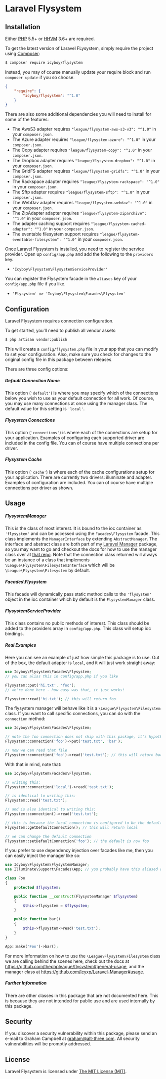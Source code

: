 Laravel Flysystem
=================

## Installation

Either [PHP](https://php.net) 5.5+ or [HHVM](http://hhvm.com) 3.6+ are required.

To get the latest version of Laravel FLysystem, simply require the project using [Composer](https://getcomposer.org):

```bash
$ composer require icyboy/flysystem
```

Instead, you may of course manually update your require block and run `composer update` if you so choose:

```json
{
    "require": {
        "icyboy/flysystem": "^1.0"
    }
}
```

There are also some additional dependencies you will need to install for some of the features:

* The AwsS3 adapter requires `"league/flysystem-aws-s3-v3": "^1.0"` in your `composer.json`.
* The Azure adapter requires `"league/flysystem-azure": "^1.0"` in your `composer.json`.
* The Copy adapter requires `"league/flysystem-copy": "^1.0"` in your `composer.json`.
* The Dropbox adapter requires `"league/flysystem-dropbox": "^1.0"` in your `composer.json`.
* The GridFS adapter requires `"league/flysystem-gridfs": "^1.0"` in your `composer.json`.
* The Rackspace adapter requires `"league/flysystem-rackspace": "^1.0"` in your `composer.json`.
* The Sftp adapter requires `"league/flysystem-sftp": "^1.0"` in your `composer.json`.
* The WebDav adapter requires `"league/flysystem-webdav": "^1.0"` in your `composer.json`.
* The ZipAdapter adapter requires `"league/flysystem-ziparchive": "^1.0"` in your `composer.json`.
* The adapter caching support requires `"league/flysystem-cached-adapter": "^1.0"` in your `composer.json`.
* The eventable filesystem support requires `"league/flysystem-eventable-filesystem": "^1.0"` in your `composer.json`.

Once Laravel Flysystem is installed, you need to register the service provider. Open up `config/app.php` and add the following to the `providers` key.

* `'Icyboy\Flysystem\FlysystemServiceProvider'`

You can register the Flysystem facade in the `aliases` key of your `config/app.php` file if you like.

* `'Flysystem' => 'Icyboy\Flysystem\Facades\Flysystem'`


## Configuration

Laravel Flysystem requires connection configuration.

To get started, you'll need to publish all vendor assets:

```bash
$ php artisan vendor:publish
```

This will create a `config/flysystem.php` file in your app that you can modify to set your configuration. Also, make sure you check for changes to the original config file in this package between releases.

There are three config options:

##### Default Connection Name

This option (`'default'`) is where you may specify which of the connections below you wish to use as your default connection for all work. Of course, you may use many connections at once using the manager class. The default value for this setting is `'local'`.

##### Flysystem Connections

This option (`'connections'`) is where each of the connections are setup for your application. Examples of configuring each supported driver are included in the config file. You can of course have multiple connections per driver.

##### Flysystem Cache

This option (`'cache'`) is where each of the cache configurations setup for your application. There are currently two drivers: illuminate and adapter. Examples of configuration are included. You can of course have multiple connections per driver as shown.


## Usage

##### FlysystemManager

This is the class of most interest. It is bound to the ioc container as `'flysystem'` and can be accessed using the `Facades\Flysystem` facade. This class implements the `ManagerInterface` by extending `AbstractManager`. The interface and abstract class are both part of my [Laravel Manager](https://github.com/Icyxp/Laravel-Manager) package, so you may want to go and checkout the docs for how to use the manager class over at [that repo](https://github.com/Icyxp/Laravel-Manager#usage). Note that the connection class returned will always be an instance of a class that implements `\League\Flysystem\FilesystemInterface` which will be `\League\Flysystem\Filesystem` by default.

##### Facades\Flysystem

This facade will dynamically pass static method calls to the `'flysystem'` object in the ioc container which by default is the `FlysystemManager` class.

##### FlysystemServiceProvider

This class contains no public methods of interest. This class should be added to the providers array in `config/app.php`. This class will setup ioc bindings.

##### Real Examples

Here you can see an example of just how simple this package is to use. Out of the box, the default adapter is `local`, and it will just work straight away:

```php
use Icyboy\Flysystem\Facades\Flysystem;
// you can alias this in config/app.php if you like

Flysystem::put('hi.txt', 'foo');
// we're done here - how easy was that, it just works!

Flysystem::read('hi.txt'); // this will return foo
```

The flysystem manager will behave like it is a `\League\Flysystem\Filesystem` class. If you want to call specific connections, you can do with the `connection` method:

```php
use Icyboy\Flysystem\Facades\Flysystem;

// note the foo connection does not ship with this package, it's hypothetical
Flysystem::connection('foo')->put('test.txt', 'bar');

// now we can read that file
Flysystem::connection('foo')->read('test.txt'); // this will return bar
```

With that in mind, note that:

```php
use Icyboy\Flysystem\Facades\Flysystem;

// writing this:
Flysystem::connection('local')->read('test.txt');

// is identical to writing this:
Flysystem::read('test.txt');

// and is also identical to writing this:
Flysystem::connection()->read('test.txt');

// this is because the local connection is configured to be the default
Flysystem::getDefaultConnection(); // this will return local

// we can change the default connection
Flysystem::setDefaultConnection('foo'); // the default is now foo
```

If you prefer to use dependency injection over facades like me, then you can easily inject the manager like so:

```php
use Icyboy\Flysystem\FlysystemManager;
use Illuminate\Support\Facades\App; // you probably have this aliased already

class Foo
{
    protected $flysystem;

    public function __construct(FlysystemManager $flysystem)
    {
        $this->flysystem = $flysystem;
    }

    public function bar()
    {
        $this->flysystem->read('test.txt');
    }
}

App::make('Foo')->bar();
```

For more information on how to use the `\League\Flysystem\Filesystem` class we are calling behind the scenes here, check out the docs at https://github.com/thephpleague/flysystem#general-usage, and the manager class at https://github.com/Icyxp/Laravel-Manager#usage.

##### Further Information

There are other classes in this package that are not documented here. This is because they are not intended for public use and are used internally by this package.


## Security

If you discover a security vulnerability within this package, please send an e-mail to Graham Campbell at graham@alt-three.com. All security vulnerabilities will be promptly addressed.


## License

Laravel Flysystem is licensed under [The MIT License (MIT)](LICENSE).
